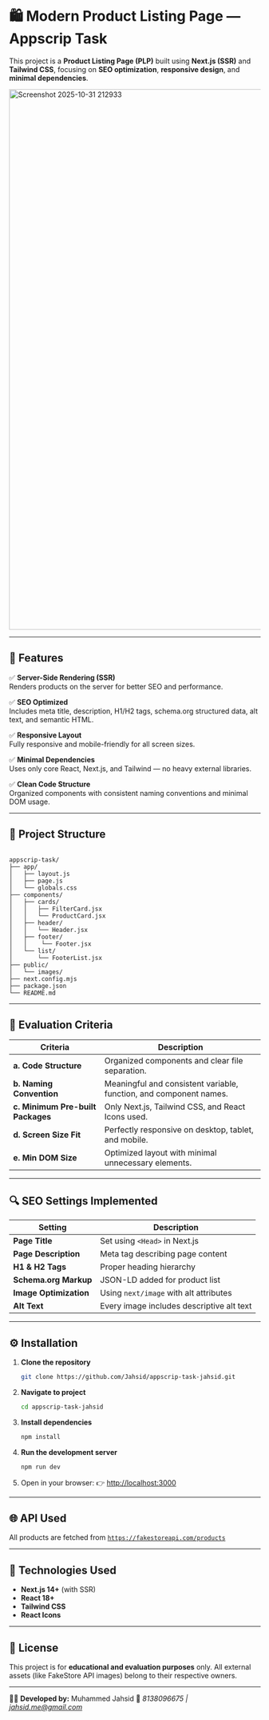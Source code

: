 # 🛍️ Modern Product Listing Page — Appscrip Task
This project is a **Product Listing Page (PLP)** built using **Next.js (SSR)** and **Tailwind CSS**, focusing on **SEO optimization**, **responsive design**, and **minimal dependencies**.  

<img width="1920" height="1080" alt="Screenshot 2025-10-31 212933" src="https://github.com/user-attachments/assets/14914d84-4db6-44fb-9ec0-50c69693b49b" />


---

## 🚀 Features

✅ **Server-Side Rendering (SSR)**  
Renders products on the server for better SEO and performance.  

✅ **SEO Optimized**  
Includes meta title, description, H1/H2 tags, schema.org structured data, alt text, and semantic HTML.  

✅ **Responsive Layout**  
Fully responsive and mobile-friendly for all screen sizes.  

✅ **Minimal Dependencies**  
Uses only core React, Next.js, and Tailwind — no heavy external libraries.  

✅ **Clean Code Structure**  
Organized components with consistent naming conventions and minimal DOM usage.  

---

## 📂 Project Structure

```

appscrip-task/
├── app/
│   ├── layout.js
│   ├── page.js
│   └── globals.css
├── components/
│   ├── cards/
│   │   ├── FilterCard.jsx
│   │   └── ProductCard.jsx
│   ├── header/
│   │   └── Header.jsx
│   ├── footer/
│   │    └── Footer.jsx
│   └── list/
│       └── FooterList.jsx
├── public/
│   └── images/
├── next.config.mjs
├── package.json
└── README.md

````

---

## 🧠 Evaluation Criteria

| Criteria | Description |
|-----------|--------------|
| **a. Code Structure** | Organized components and clear file separation. |
| **b. Naming Convention** | Meaningful and consistent variable, function, and component names. |
| **c. Minimum Pre-built Packages** | Only Next.js, Tailwind CSS, and React Icons used. |
| **d. Screen Size Fit** | Perfectly responsive on desktop, tablet, and mobile. |
| **e. Min DOM Size** | Optimized layout with minimal unnecessary elements. |

---

## 🔍 SEO Settings Implemented

| Setting | Description |
|----------|--------------|
| **Page Title** | Set using `<Head>` in Next.js |
| **Page Description** | Meta tag describing page content |
| **H1 & H2 Tags** | Proper heading hierarchy |
| **Schema.org Markup** | JSON-LD added for product list |
| **Image Optimization** | Using `next/image` with alt attributes |
| **Alt Text** | Every image includes descriptive alt text |

---

## ⚙️ Installation

1. **Clone the repository**
   ```bash
   git clone https://github.com/Jahsid/appscrip-task-jahsid.git

2. **Navigate to project**

   ```bash
   cd appscrip-task-jahsid
   ```

3. **Install dependencies**

   ```bash
   npm install
   ```

4. **Run the development server**

   ```bash
   npm run dev
   ```

5. Open in your browser:
   👉 [http://localhost:3000](http://localhost:3000)

---

## 🌐 API Used

All products are fetched from
[`https://fakestoreapi.com/products`](https://fakestoreapi.com/products)

---

## 🧩 Technologies Used

* **Next.js 14+** (with SSR)
* **React 18+**
* **Tailwind CSS**
* **React Icons**

---

## 🧾 License

This project is for **educational and evaluation purposes** only.
All external assets (like FakeStore API images) belong to their respective owners.

---

👨‍💻 **Developed by:** Muhammed Jahsid
📧 *8138096675 | jahsid.me@gmail.com*

